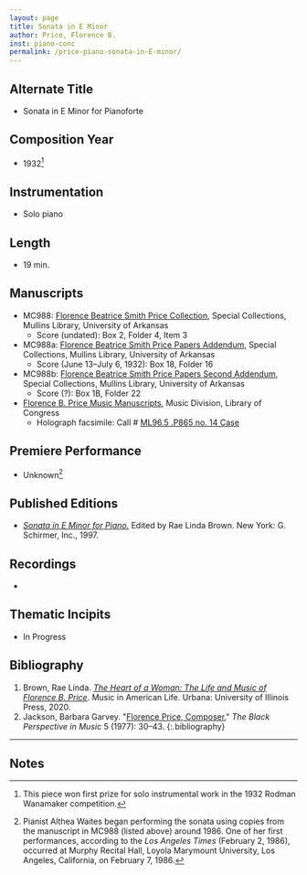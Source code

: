 ```yaml
---
layout: page
title: Sonata in E Minor
author: Price, Florence B.
inst: piano-conc
permalink: /price-piano-sonata-in-E-minor/
---
```


## Alternate Title
- Sonata in E Minor for Pianoforte

## Composition Year
- 1932[^fn1]

## Instrumentation
- Solo piano

## Length
- 19 min.

## Manuscripts
- MC988: <a href="https://uark.as.atlas-sys.com/repositories/2/resources/1419" target="_blank">Florence Beatrice Smith Price Collection</a>, Special Collections, Mullins Library, University of Arkansas
    * Score (undated): Box 2, Folder 4, Item 3
- MC988a: <a href="https://uark.as.atlas-sys.com/repositories/2/resources/1522" target="_blank">Florence Beatrice Smith Price Papers Addendum</a>, Special Collections, Mullins Library, University of Arkansas
    * Score (June 13&ndash;July 6, 1932): Box 18, Folder 16
- MC988b: <a href="https://uark.as.atlas-sys.com/repositories/2/resources/696/" target="_blank">Florence Beatrice Smith Price Papers Second Addendum</a>, Special Collections, Mullins Library, University of Arkansas
    * Score (?): Box 1B, Folder 22
- <a href="https://lccn.loc.gov/2020570150" target="_blank">Florence B. Price Music Manuscripts</a>, Music Division, Library of Congress
    * Holograph facsimile: Call # <a href="https://lccn.loc.gov/2019563781" target="_blank">ML96.5 .P865 no. 14 Case</a>

## Premiere Performance
- Unknown[^fn2]

## Published Editions
- <a href="https://www.worldcat.org/title/37434377" target="_blank">*Sonata in E Minor for Piano.*</a> Edited by Rae Linda Brown. New York: G. Schirmer, Inc., 1997.

## Recordings
- 

## Thematic Incipits
- In Progress

## Bibliography
1. Brown, Rae Linda. <a href="https://www.worldcat.org/title/1122800180" target="_blank">*The Heart of a Woman: The Life and Music of Florence B. Price*</a>. Music in American Life. Urbana: University of Illinois Press, 2020.
2. Jackson, Barbara Garvey. "<a href="https://doi.org/10.2307/1214357" target="_blank">Florence Price, Composer.</a>" *The Black Perspective in Music* 5 (1977): 30&ndash;43.
{:.bibliography}

---

## Notes
[^fn1]: This piece won first prize for solo instrumental work in the 1932 Rodman Wanamaker competition.
[^fn2]: Pianist Althea Waites began performing the sonata using copies from the manuscript in MC988 (listed above) around 1986. One of her first performances, according to the *Los Angeles Times* (February 2, 1986), occurred at Murphy Recital Hall, Loyola Marymount University, Los Angeles, California, on February 7, 1986.
